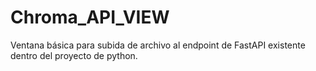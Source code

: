 # Chroma_API_VIEW
Ventana básica para subida de archivo al endpoint de FastAPI existente dentro del proyecto de python.
